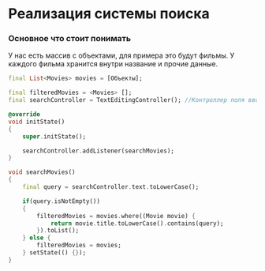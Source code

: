 # Реализация системы поиска

### Основное что стоит понимать

У нас есть массив с объектами, для примера это будут фильмы. У каждого фильма хранится внутри название и прочие данные.

```dart
final List<Movies> movies = [Объекты];

final filteredMovies = <Movies> [];
final searchController = TextEditingController(); //Контроллер поля ввода

@override
void initState()
{
	super.initState();

	searchController.addListener(searchMovies);
}

void searchMovies()
{
	final query = searchController.text.toLowerCase();

	if(query.isNotEmpty())
	{
		filteredMovies = movies.where((Movie movie) {
			return movie.title.toLowerCase().contains(query);
		}).toList();
	} else {
		filteredMovies = movies;
	} setState(() {});
}
```